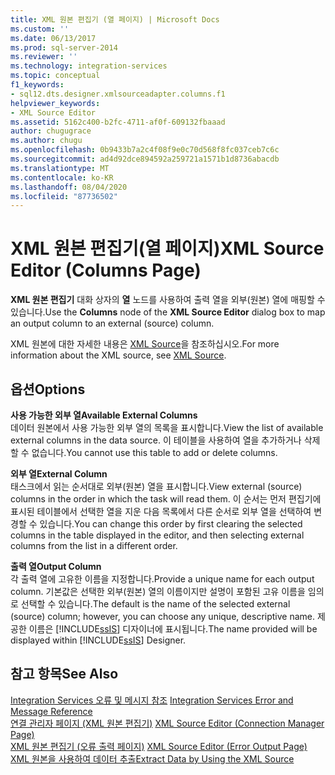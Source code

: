 ```yaml
---
title: XML 원본 편집기 (열 페이지) | Microsoft Docs
ms.custom: ''
ms.date: 06/13/2017
ms.prod: sql-server-2014
ms.reviewer: ''
ms.technology: integration-services
ms.topic: conceptual
f1_keywords:
- sql12.dts.designer.xmlsourceadapter.columns.f1
helpviewer_keywords:
- XML Source Editor
ms.assetid: 5162c400-b2fc-4711-af0f-609132fbaaad
author: chugugrace
ms.author: chugu
ms.openlocfilehash: 0b9433b7a2c4f08f9e0c70d568f8fc037ceb7c6c
ms.sourcegitcommit: ad4d92dce894592a259721a1571b1d8736abacdb
ms.translationtype: MT
ms.contentlocale: ko-KR
ms.lasthandoff: 08/04/2020
ms.locfileid: "87736502"
---
```

# <a name="xml-source-editor-columns-page"></a><span data-ttu-id="f8c29-102">XML 원본 편집기(열 페이지)</span><span class="sxs-lookup"><span data-stu-id="f8c29-102">XML Source Editor (Columns Page)</span></span>
  <span data-ttu-id="f8c29-103">**XML 원본 편집기** 대화 상자의 **열** 노드를 사용하여 출력 열을 외부(원본) 열에 매핑할 수 있습니다.</span><span class="sxs-lookup"><span data-stu-id="f8c29-103">Use the **Columns** node of the **XML Source Editor** dialog box to map an output column to an external (source) column.</span></span>  
  
 <span data-ttu-id="f8c29-104">XML 원본에 대한 자세한 내용은 [XML Source](data-flow/xml-source.md)을 참조하십시오.</span><span class="sxs-lookup"><span data-stu-id="f8c29-104">For more information about the XML source, see [XML Source](data-flow/xml-source.md).</span></span>  
  
## <a name="options"></a><span data-ttu-id="f8c29-105">옵션</span><span class="sxs-lookup"><span data-stu-id="f8c29-105">Options</span></span>  
 <span data-ttu-id="f8c29-106">**사용 가능한 외부 열**</span><span class="sxs-lookup"><span data-stu-id="f8c29-106">**Available External Columns**</span></span>  
 <span data-ttu-id="f8c29-107">데이터 원본에서 사용 가능한 외부 열의 목록을 표시합니다.</span><span class="sxs-lookup"><span data-stu-id="f8c29-107">View the list of available external columns in the data source.</span></span> <span data-ttu-id="f8c29-108">이 테이블을 사용하여 열을 추가하거나 삭제할 수 없습니다.</span><span class="sxs-lookup"><span data-stu-id="f8c29-108">You cannot use this table to add or delete columns.</span></span>  
  
 <span data-ttu-id="f8c29-109">**외부 열**</span><span class="sxs-lookup"><span data-stu-id="f8c29-109">**External Column**</span></span>  
 <span data-ttu-id="f8c29-110">태스크에서 읽는 순서대로 외부(원본) 열을 표시합니다.</span><span class="sxs-lookup"><span data-stu-id="f8c29-110">View external (source) columns in the order in which the task will read them.</span></span> <span data-ttu-id="f8c29-111">이 순서는 먼저 편집기에 표시된 테이블에서 선택한 열을 지운 다음 목록에서 다른 순서로 외부 열을 선택하여 변경할 수 있습니다.</span><span class="sxs-lookup"><span data-stu-id="f8c29-111">You can change this order by first clearing the selected columns in the table displayed in the editor, and then selecting external columns from the list in a different order.</span></span>  
  
 <span data-ttu-id="f8c29-112">**출력 열**</span><span class="sxs-lookup"><span data-stu-id="f8c29-112">**Output Column**</span></span>  
 <span data-ttu-id="f8c29-113">각 출력 열에 고유한 이름을 지정합니다.</span><span class="sxs-lookup"><span data-stu-id="f8c29-113">Provide a unique name for each output column.</span></span> <span data-ttu-id="f8c29-114">기본값은 선택한 외부(원본) 열의 이름이지만 설명이 포함된 고유 이름을 임의로 선택할 수 있습니다.</span><span class="sxs-lookup"><span data-stu-id="f8c29-114">The default is the name of the selected external (source) column; however, you can choose any unique, descriptive name.</span></span> <span data-ttu-id="f8c29-115">제공한 이름은 [!INCLUDE[ssIS](../includes/ssis-md.md)] 디자이너에 표시됩니다.</span><span class="sxs-lookup"><span data-stu-id="f8c29-115">The name provided will be displayed within [!INCLUDE[ssIS](../includes/ssis-md.md)] Designer.</span></span>  
  
## <a name="see-also"></a><span data-ttu-id="f8c29-116">참고 항목</span><span class="sxs-lookup"><span data-stu-id="f8c29-116">See Also</span></span>  
 <span data-ttu-id="f8c29-117">[Integration Services 오류 및 메시지 참조](../../2014/integration-services/integration-services-error-and-message-reference.md) </span><span class="sxs-lookup"><span data-stu-id="f8c29-117">[Integration Services Error and Message Reference](../../2014/integration-services/integration-services-error-and-message-reference.md) </span></span>  
 <span data-ttu-id="f8c29-118">[연결 관리자 페이지 &#40;XML 원본 편집기&#41;](../../2014/integration-services/xml-source-editor-connection-manager-page.md) </span><span class="sxs-lookup"><span data-stu-id="f8c29-118">[XML Source Editor &#40;Connection Manager Page&#41;](../../2014/integration-services/xml-source-editor-connection-manager-page.md) </span></span>  
 <span data-ttu-id="f8c29-119">[XML 원본 편집기 &#40;오류 출력 페이지&#41;](../../2014/integration-services/xml-source-editor-error-output-page.md) </span><span class="sxs-lookup"><span data-stu-id="f8c29-119">[XML Source Editor &#40;Error Output Page&#41;](../../2014/integration-services/xml-source-editor-error-output-page.md) </span></span>  
 [<span data-ttu-id="f8c29-120">XML 원본을 사용하여 데이터 추출</span><span class="sxs-lookup"><span data-stu-id="f8c29-120">Extract Data by Using the XML Source</span></span>](data-flow/extract-data-by-using-the-xml-source.md)  
  
  
